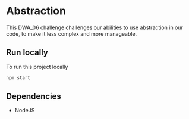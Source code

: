 # Abstraction

This DWA_06 challenge challenges our abilities to use abstraction in our code, to make it less complex and more manageable.

## Run locally

To run this project locally

```bash
npm start
```

## Dependencies

- NodeJS